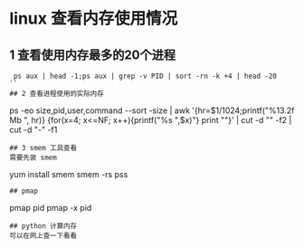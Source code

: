 # linux 查看内存使用情况
## 1 查看使用内存最多的20个进程
```
 ps aux | head -1;ps aux | grep -v PID | sort -rn -k +4 | head -20
`` 
## 2 查看进程使用的实际内存
```
ps -eo  size,pid,user,command --sort -size | awk '{hr=$1/1024;printf("%13.2f Mb ", hr)} {for(x=4; x<=NF; x++){printf("%s ",$x)"} print ""}' | cut -d "" -f2 | cut -d "-" -f1
```
## 3 smem 工具查看
需要先装 smem
```
yum install smem
smem -rs pss
```
## pmap 
```
pmap pid
pmap -x pid
```
## python 计算内存
可以在网上查一下看看
